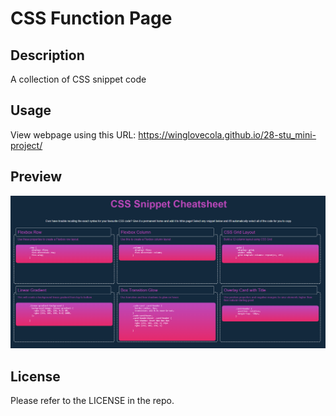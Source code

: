 # CSS Function Page

## Description

A collection of CSS snippet code


## Usage

View webpage using this URL:
https://winglovecola.github.io/28-stu_mini-project/

## Preview

![Website screenshot](https://github.com/winglovecola/28-stu_mini-project/blob/main/assets/images/ss.png?raw=true)


## License

Please refer to the LICENSE in the repo. 
